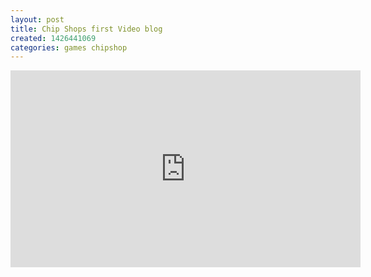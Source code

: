 ```yaml
---
layout: post
title: Chip Shops first Video blog
created: 1426441069
categories: games chipshop
---
```


<iframe allowfullscreen="" frameborder="0" height="315" src="https://www.youtube.com/embed/9eQVH6e9X54" width="560"></iframe>
